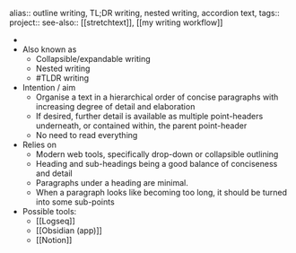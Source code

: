 alias:: outline writing, TL;DR writing, nested writing, accordion text, 
tags::
project::
see-also:: [[stretchtext]], [[my writing workflow]]

-
- Also known as
	- Collapsible/expandable writing
	- Nested writing
	- #TLDR writing
- Intention / aim
	- Organise a text in a hierarchical order of concise paragraphs with increasing degree of detail and elaboration
	- If desired, further detail is available as multiple point-headers underneath, or contained within, the parent point-header
	- No need to read everything
- Relies on
	- Modern web tools, specifically drop-down or collapsible outlining
	- Heading and sub-headings being a good balance of conciseness and detail
	- Paragraphs under a heading are minimal.
	- When a paragraph looks like becoming too long, it should be turned into some sub-points
- Possible tools:
	- [[Logseq]]
	- [[Obsidian (app)]]
	- [[Notion]]